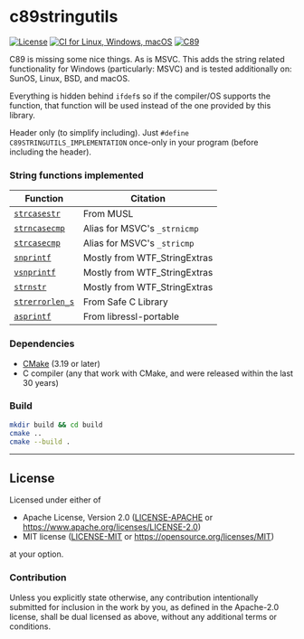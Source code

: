 c89stringutils
==============
[![License](https://img.shields.io/badge/license-Apache--2.0%20OR%20MIT-blue.svg)](https://opensource.org/licenses/Apache-2.0)
[![CI for Linux, Windows, macOS](https://github.com/offscale/c89stringutils/workflows/CI%20for%20Linux,%20Windows,%20macOS/badge.svg)](https://github.com/offscale/c89stringutils/actions)
[![C89](https://img.shields.io/badge/C-89-blue)](https://en.wikipedia.org/wiki/C89_(C_version))

C89 is missing some nice things. As is MSVC.
This adds the string related functionality for Windows (particularly: MSVC) and is tested additionally on: SunOS, Linux, BSD, and macOS.

Everything is hidden behind `ifdef`s so if the compiler/OS supports the function, that function will be used instead of the one provided by this library.

Header only (to simplify including). Just `#define C89STRINGUTILS_IMPLEMENTATION` once-only in your program (before including the header).

### String functions implemented

  | Function                                                                | Citation                     |
----------------------------------------------------------------------------|------------------------------|
  | [`strcasestr`](https://www.freebsd.org/cgi/man.cgi?query=strcasestr)    | From MUSL                    |
  | [`strncasecmp`](https://www.freebsd.org/cgi/man.cgi?query=strncasecmp)  | Alias for MSVC's `_strnicmp` |
  | [`strcasecmp`](https://www.freebsd.org/cgi/man.cgi?query=strcasecmp)    | Alias for MSVC's `_stricmp`  |
  | [`snprintf`](https://www.freebsd.org/cgi/man.cgi?query=snprintf)        | Mostly from WTF_StringExtras |
  | [`vsnprintf`](https://www.freebsd.org/cgi/man.cgi?query=vsnprintf)      | Mostly from WTF_StringExtras |
  | [`strnstr`](https://www.freebsd.org/cgi/man.cgi?query=strnstr)          | Mostly from WTF_StringExtras |
  | [`strerrorlen_s`](https://en.cppreference.com/w/c/string/byte/strerror) | From Safe C Library          |
  | [`asprintf`](https://www.freebsd.org/cgi/man.cgi?query=asprintf)        | From libressl-portable       |

### Dependencies

- [CMake](https://cmake.org) (3.19 or later)
- C compiler (any that work with CMake, and were released within the last 30 years)

### Build

```bash
mkdir build && cd build
cmake ..
cmake --build .
```

---

## License

Licensed under either of

- Apache License, Version 2.0 ([LICENSE-APACHE](LICENSE-APACHE) or <https://www.apache.org/licenses/LICENSE-2.0>)
- MIT license ([LICENSE-MIT](LICENSE-MIT) or <https://opensource.org/licenses/MIT>)

at your option.

### Contribution

Unless you explicitly state otherwise, any contribution intentionally submitted
for inclusion in the work by you, as defined in the Apache-2.0 license, shall be
dual licensed as above, without any additional terms or conditions.
